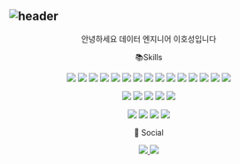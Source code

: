 ## ![header](https://capsule-render.vercel.app/api?type=rounded&color=gradient&text=%20Welcome%20&height=250&fontSize=100&textBg=true)

<div align="center">

<p>
안녕하세요 데이터 엔지니어 이호성입니다
</p>

<p> 📚Skills </p>

<p> 
<img src="https://img.shields.io/badge/Python-3776AB?style=for-the-badge&logo=Python&logoColor=white">
<img src="https://img.shields.io/badge/Pandas-150458?style=for-the-badge&logo=Pandas&logoColor=white">
<img src="https://img.shields.io/badge/Flask-000000?style=for-the-badge&logo=Flask&logoColor=white">
<img src="https://img.shields.io/badge/Logstash-005571?style=for-the-badge&logo=Logstash&logoColor=white">
<img src="https://img.shields.io/badge/Elasticsearch-005571?style=for-the-badge&logo=Elasticsearch&logoColor=white">
<img src="https://img.shields.io/badge/kibana-005571?style=for-the-badge&logo=kibana&logoColor=white">
<img src="https://img.shields.io/badge/Apache Airflow-017CEE?style=for-the-badge&logo=Apache Airflow&logoColor=white">
<img src="https://img.shields.io/badge/Apache Kafka-231F20?style=for-the-badge&logo=Apache Kafka&logoColor=white">

<img src="https://img.shields.io/badge/MySQL-4479A1?style=for-the-badge&logo=MySQL&logoColor=white"> 
<img src="https://img.shields.io/badge/Kubernetes-326CE5?style=for-the-badge&logo=Kubernetes&logoColor=white">
<img src="https://img.shields.io/badge/Fluent Bit-49BDA5?style=for-the-badge&logo=Fluent Bit&logoColor=white">
<img src="https://img.shields.io/badge/Helm-0F1689?style=for-the-badge&logo=Helm&logoColor=white">
<img src="https://img.shields.io/badge/Argo CD-EF7B4D?style=for-the-badge&logo=Argo&logoColor=white">
<img src="https://img.shields.io/badge/jenkins-D24939?style=for-the-badge&logo=jenkins&logoColor=white">
<img src="https://img.shields.io/badge/new relic-1CE783?style=for-the-badge&logo=new relic&logoColor=white">
</p>
<p>
<img src="https://img.shields.io/badge/GCP-4285F4?style=for-the-badge&logo=Googlecloud&logoColor=white">

<img src="https://img.shields.io/badge/googlecloudcomposer-4285F4?style=for-the-badge&logo=googlecloudcomposer&logoColor=white">
<img src="https://img.shields.io/badge/googlebigquery-669DF6?style=for-the-badge&logo=googlebigquery&logoColor=white">
<img src="https://img.shields.io/badge/Looker Studio-4285F4?style=for-the-badge&logo=Looker&logoColor=white">
<img src="https://img.shields.io/badge/GKE-326CE5?style=for-the-badge&logo=Kubernetes&logoColor=white">
</p>
<p>
<img src="https://img.shields.io/badge/AWS-232F3E?style=for-the-badge&logo=Amazon AWS&logoColor=white">

<img src="https://img.shields.io/badge/aws lambda-FF9900?style=for-the-badge&logo=awslambda&logoColor=white">
<img src="https://img.shields.io/badge/amazon ses-DD344C?style=for-the-badge&logo=amazonsimpleemailservice&logoColor=white">
<img src="https://img.shields.io/badge/aws sns-FF9900?style=for-the-badge&logo=amazonesns&logoColor=white">
 </p>

<p>📧 Social  <br></p>

<p> <a href="https://field-nerve-7fd.notion.site/Hoseong-Lee-156e7dcde3464980904343d6907ef661?pvs=25"> <img src="https://img.shields.io/badge/Notion-000000?style=for-the-badge&logo=Notion&logoColor=white"> </a> <a href="mailto:"hoseong0422@gmail.com"> <img src="https://img.shields.io/badge/Gmail-EA4335?style=for-the-badge&logo=Gmail&logoColor=white"> </a></p>
</div>
